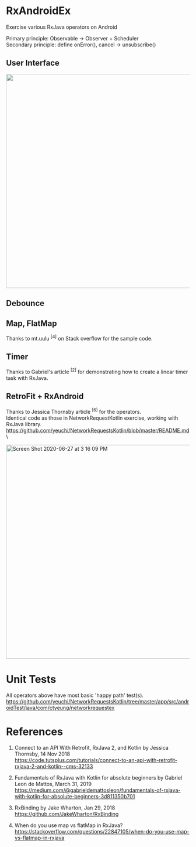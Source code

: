 # RxAndroidEx
Exercise various RxJava operators on Android

Primary principle: Observable -> Observer + Scheduler \
Secondary principle: define onError(), cancel -> unsubscribe()

## User Interface
<img width="584" src="https://user-images.githubusercontent.com/1282659/85935215-f65a6f00-b8b3-11ea-8724-25952f1bb77a.jpg">

## Debounce

## Map, FlatMap
Thanks to mt.uulu <sup>[4]</sup> on Stack overflow for the sample code.

## Timer
Thanks to Gabriel's article <sup>[2]</sup> for demonstrating how to create a linear timer task with RxJava.

## RetroFit + RxAndroid
Thanks to Jessica Thornsby article <sup>[6]</sup> for the operators. \
Identical code as those in NetworkRequestKotlin exercise, working with RxJava library. \
https://github.com/yeuchi/NetworkRequestsKotlin/blob/master/README.md \

<img width="584" alt="Screen Shot 2020-06-27 at 3 16 09 PM" src="https://user-images.githubusercontent.com/1282659/85931324-32c4a580-b889-11ea-8921-062558350419.png">

# Unit Tests
All operators above have most basic 'happy path' test(s).
https://github.com/yeuchi/NetworkRequestsKotlin/tree/master/app/src/androidTest/java/com/ctyeung/networkrequestex

# References

1. Connect to an API With Retrofit, RxJava 2, and Kotlin by Jessica Thornsby, 14 Nov 2018 \
https://code.tutsplus.com/tutorials/connect-to-an-api-with-retrofit-rxjava-2-and-kotlin--cms-32133

2. Fundamentals of RxJava with Kotlin for absolute beginners by Gabriel Leon de Mattos, March 31, 2019 \
https://medium.com/@gabrieldemattosleon/fundamentals-of-rxjava-with-kotlin-for-absolute-beginners-3d811350b701

3. RxBinding by Jake Wharton, Jan 29, 2018 \
https://github.com/JakeWharton/RxBinding

4. When do you use map vs flatMap in RxJava? \
https://stackoverflow.com/questions/22847105/when-do-you-use-map-vs-flatmap-in-rxjava
